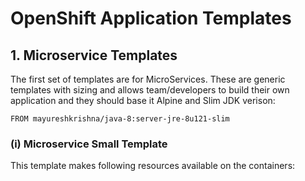 # OpenShift Application Templates


## 1. Microservice Templates

The first set of templates are for MicroServices. These are generic templates with sizing and allows team/developers to build their own application and they should base it Alpine and Slim JDK verison:

```
FROM mayureshkrishna/java-8:server-jre-8u121-slim
```

### (i) Microservice Small Template

This template makes following resources available on the containers:
